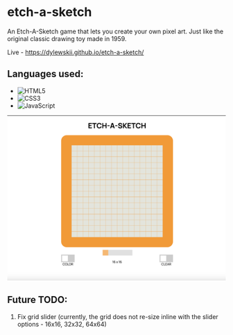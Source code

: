# etch-a-sketch
An Etch-A-Sketch game that lets you create your own pixel art. Just like the original classic drawing toy made in 1959.

Live - https://dylewskii.github.io/etch-a-sketch/ 

## Languages used:

- ![HTML5](https://img.shields.io/badge/html5-%23E34F26.svg?style=for-the-badge&logo=html5&logoColor=white)   
- ![CSS3](https://img.shields.io/badge/css3-%231572B6.svg?style=for-the-badge&logo=css3&logoColor=white)   
- ![JavaScript](https://img.shields.io/badge/javascript-%23323330.svg?style=for-the-badge&logo=javascript&logoColor=%23F7DF1E)

![etch a sketch outcome](./etchasketch_final.png)

## Future TODO:
1. Fix grid slider (currently, the grid does not re-size inline with the slider options - 16x16, 32x32, 64x64)
